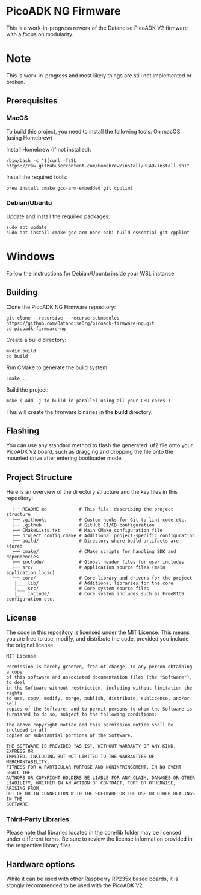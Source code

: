 # PicoADK NG Firmware

This is a work-in-progress rework of the Datanoise PicoADK V2 firmware with a focus on modularity.

# Note

This is work-in-progress and most likely things are still not implemented or broken.

## Prerequisites

### MacOS
To build this project, you need to install the following tools:
On macOS (using Homebrew)

Install Homebrew (if not installed):

```console
/bin/bash -c "$(curl -fsSL https://raw.githubusercontent.com/Homebrew/install/HEAD/install.sh)"
```

Install the required tools:

```console
brew install cmake gcc-arm-embedded git cpplint
```

### Debian/Ubuntu

Update and install the required packages:

```console
sudo apt update
sudo apt install cmake gcc-arm-none-eabi build-essential git cpplint
```


# Windows
Follow the instructions for Debian/Ubuntu inside your WSL instance.

## Building

Clone the PicoADK NG Firmware repository:

```console
git clone --recursive --recurse-submodules https://github.com/DatanoiseOrg/picoadk-firmware-ng.git
cd picoadk-firmware-ng
```

Create a build directory:

```console
mkdir build
cd build
```

Run CMake to generate the build system:

```console
cmake ..
```

Build the project:

```console
make ( Add -j to build in parallel using all your CPU cores )
```

This will create the firmware binaries in the **build** directory.

## Flashing

You can use any standard method to flash the generated .uf2 file onto your PicoADK V2 board, such as dragging and dropping the file onto the mounted drive after entering bootloader mode.

## Project Structure

Here is an overview of the directory structure and the key files in this repository:
```
  ├── README.md            # This file, describing the project structure
  ├── .githooks            # Custom hooks for Git to lint code etc.
  ├── .github              # GitHub CI/CD configuration
  ├── CMakeLists.txt       # Main CMake configuration file
  ├── project_config.cmake # Additional project-specific configuration
  ├── build/               # Directory where build artifacts are stored
  ├── cmake/               # CMake scripts for handling SDK and dependencies
  ├── include/             # Global header files for user includes
  ├── src/                 # Application source files (main application logic)
  └── core/                # Core library and drivers for the project
   |___ lib/               # Additional libraries for the core
   |___ src/               # Core system source files
   |___ include/           # Core system includes such as FreeRTOS configuration etc.
```

## License

The code in this repository is licensed under the MIT License. This means you are free to use, modify, and distribute the code, provided you include the original license.

```
MIT License

Permission is hereby granted, free of charge, to any person obtaining a copy
of this software and associated documentation files (the "Software"), to deal
in the Software without restriction, including without limitation the rights
to use, copy, modify, merge, publish, distribute, sublicense, and/or sell
copies of the Software, and to permit persons to whom the Software is
furnished to do so, subject to the following conditions:

The above copyright notice and this permission notice shall be included in all
copies or substantial portions of the Software.

THE SOFTWARE IS PROVIDED "AS IS", WITHOUT WARRANTY OF ANY KIND, EXPRESS OR
IMPLIED, INCLUDING BUT NOT LIMITED TO THE WARRANTIES OF MERCHANTABILITY,
FITNESS FOR A PARTICULAR PURPOSE AND NONINFRINGEMENT. IN NO EVENT SHALL THE
AUTHORS OR COPYRIGHT HOLDERS BE LIABLE FOR ANY CLAIM, DAMAGES OR OTHER
LIABILITY, WHETHER IN AN ACTION OF CONTRACT, TORT OR OTHERWISE, ARISING FROM,
OUT OF OR IN CONNECTION WITH THE SOFTWARE OR THE USE OR OTHER DEALINGS IN THE
SOFTWARE.
```

### Third-Party Libraries

Please note that libraries located in the core/lib folder may be licensed under different terms. Be sure to review the license information provided in the respective library files.

## Hardware options
While it can be used with other Raspberry RP235x based boards, it is stongly
recommended to be used with the PicoADK V2.
